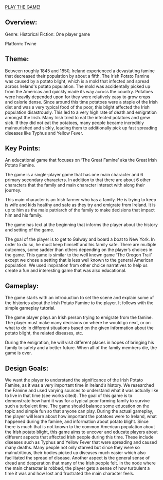 [PLAY THE GAME!](https://kenshin9441.github.io/SpudRunner/Potato.html)
## Overview:
Genre: Historical Fiction: One player game

Platform: Twine
## Theme:
Between roughly 1845 and 1850, Ireland experienced a devastating famine that decreased their population by about a fifth. The Irish Potato Famine was caused by a potato blight, which is a mold that infected and spread across Ireland's potato population. The mold was accidentally picked up from the Americas and quickly made its way across the country. Potatoes were heavily depended upon for they were relatively easy to grow crops and calorie dense. Since around this time potatoes were a staple of the Irish diet and was a very typical food of the poor, this blight affected the Irish population disastrously. This led to a very high rate of death and emigration amongst the Irish. Many Irish tried to eat the infected potatoes and grew sick. If they did not eat the potatoes, many people became incredibly malnourished and sickly, leading them to additionally pick up fast spreading diseases like Typhus and Yellow Fever.
## Key Points:
An educational game that focuses on ‘The Great Famine’ aka the Great Irish Potato Famine.

The game is a single-player game that has one main character and 6 primary secondary characters. In addition to that there are about 6 other characters that the family and main character interact with along their journey. 

This main character is an Irish farmer who has a family. He is trying to keep is wife and kids healthy and safe as they try and emigrate from Ireland.  It is up to him as the male patriarch of the family to make decisions that impact him and his family. 

The game has text at the beginning that informs the player about the history and setting of the game. 

The goal of the player is to get to Galway and board a boat to New York. In order to do so, he must keep himself and his family safe.  There are multiple outcomes, some sadder than others depending on the player’s choices in the game. This game is similar to the well known game ‘The Oregon Trail’ except we chose a setting that is less well known to the general American population.  We used inspiration from other choice narratives to help us create a fun and interesting game that was also educational. 
## Gameplay:
The game starts with an introduction to set the scene and explain some of the histories about the Irish Potato Famine to the player. It follows with the simple gameplay tutorial.

The game player plays an Irish person trying to emigrate from the famine. The player must make many decisions on where he would go next, or on what to do in different situations based on the given information about the potato blight, the related diseases, etc. 

During the emigration, he will visit different places in hopes of bringing his family to safety and a better future. When all of the family members die, the game is over.
## Design Goals:
We want the player to understand the significance of the Irish Potato Famine, as it was a very important time in Ireland’s history. We researched the Famine and used varying sources to understand what it was actually like to live in that time (see works cited). The goal of this game is to demonstrate how hard it was for a typical poor farming family to survive such a turbulent time. The game should balance some education on the topic and simple fun so that anyone can play. During the actual gameplay, the player will learn about how important the potatoes were to Ireland, what happened during the famine, and information about potato blight. Since there is much that is not known to the common American population about the Irish potato blight, this game aims to uncover and educate players about different aspects that affected Irish people during this time. These include diseases such as Typhus and Yellow Fever that were spreading and caused many deaths. Many people not only starved but since they were so malnutritious, their bodies picked up diseases much easier which also facilitated the spread of disease. Another aspect is the general sense of dread and desperation that many of the Irish people felt. In the node where the main character is robbed, the player gets a sense of how turbulent a time it was and how lost and frustrated the main character feels. 
